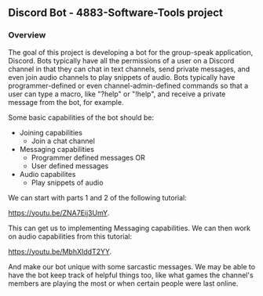 ## Discord Bot - 4883-Software-Tools project

### Overview

The goal of this project is developing a bot for the group-speak application, Discord. Bots typically have all the permissions of a user on a Discord channel in that they can chat in text channels, send private messages, and even join audio channels to play snippets of audio. Bots typically have programmer-defined or even channel-admin-defined commands so that a user can type a macro, like "?help" or "!help", and receive a private message from the bot, for example.

Some basic capabilities of the bot should be:

- Joining capabilities
    - Join a chat channel
- Messaging capabilities
    - Programmer defined messages OR
    - User defined messages
- Audio capabilites
    - Play snippets of audio

We can start with parts 1 and 2 of the following tutorial: 

https://youtu.be/ZNA7Eij3UmY. 

This can get us to implementing Messaging capabilities.
We can then work on audio capabilities from this tutorial: 

https://youtu.be/MbhXIddT2YY.

And make our bot unique with some sarcastic messages. We may be able to have the bot keep track of helpful things too, like what games the channel's members are playing the most or when certain people were last online.
